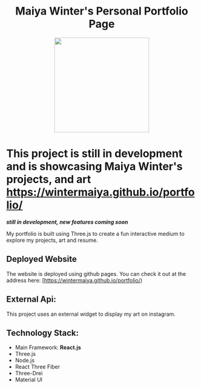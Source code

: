 <h1 align="center">Maiya Winter's Personal Portfolio Page</h1>
<div id="header" align="center">
  <img src="https://media.giphy.com/media/oy3pwvu2WbY22fOWbz/giphy.gif" width=250"/>                                                                              
</div>

This project is still in development and is showcasing Maiya Winter's projects, and art
https://wintermaiya.github.io/portfolio/
=======
***still in development, new features coming soon***

My portfolio is built using Three.js to create a fun interactive medium to explore my projects, art and resume.
                                                                                  

## Deployed Website

The website is deployed using github pages. You can check it out at the address here: [https://wintermaiya.github.io/portfolio/)

## External Api:
This project uses an external widget to display my art on instagram.

## Technology Stack:
- Main Framework: **React.js**
- Three.js
- Node.js
- React Three Fiber
- Three-Drei
- Material UI